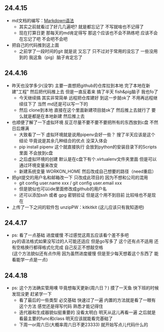 ## 24.4.15

- md文档的编写：[Markdown语法](https://markdown.com.cn "官方教程")
  - 其实之前就看过了好几几遍吧? 就是都忘记了 不写就啥也不记得了
  - 现在打算日更 那每天的md肯定得写 那这个应该也不会不熟练吧 应该不会在忘记了吧 不会吧不会吧
- 把自己的代码推到这上面
  - 之前学了一段时间的git 就是说 又忘了 只不过对于常用的没忘了 一些没用到的 我这鱼（pig）脑子肯定忘了

## 24.4.16

- 昨天也没学多少(没学) 主要一直想把github的仓库拉到本地 完了本地在新建"工程" 然后把代码推上去 但是一直反着来 搞了半天 fish&pig脑子 我也fo了
  - 今天继续搞 其实非常简单 远程把仓库建好 到这一步就ok了 不用再远程继续往下了 当然 md还是可以写一下的
  - 然后 clone到本地 直接在这个里面新建项目就ok了 然后推上去就行了 要么就是都是在本地新建 然后推上去
- 也顺便了解了一下虚拟环境 反正尽量不要不要不要把所有的东西放到c盘 不然日后爆满
  - 大致看了一下 虚拟环境就是说用pipenv会好一些？ 搜了半天应该是这个结论 毕竟说是其余几种结合的优点 没深入体会
  - pip install pipenv 这个就直接执行 会放到python的安装目录下的Scripts里面 不会放到c盘
  - 之后虚拟环境的创建 默认是在c盘下有个.virtualenv文件夹里面 但是可以通过环境变量来改变 
  - 新建系统变量 WORKON_HOME 然后改成自己想要的路径（need重启）
- 把git提交的用户名和邮箱改一下 只改成此项目的 因为不想和公司的混用
  - git config user.name xxx / git config user.email xxx
  - 但是貌似也可以ide里面修改成github的用户名
  - 还可以添加ssh 或者 gpg 密钥验证 但是这个用不到目前 比较啥也不是现在
- 上传了一下之间的软件包 unzipPW：kitkitkit (这儿应该只有我知道吧)

## 24.4.17

- ps: 看了一点基础 进度缓慢 不过感觉这周五应该看个差不多吧   
  py的语法格式如果没写过的人可能还适应 但是go写多了 这个还有点不适用 还有空格换行都得格式化完成 自己反正不想敲空格  
  (这个方法貌似还有点作用 因为虽然进度缓慢 但是至少每天想着这个东西了 能看能学一点是一点)

## 24.4.18

- ps: 这个方法确实管用噢 毕竟想每天更新(周六日？) 摸了一天鱼 快下班的时候发现没更 赶紧学一下
  - 看了最后的一些类型 必交基础 快速过了一遍 内置的方法就是看了一眼有这个方法 感觉还是得写代码 熟悉才能记得住
  - 迭代器和生成器貌似挺重要的 没看太明白 明天从这儿再看一遍 之后就是看最主要的func和class 明天应该就能看完基础了
  - 下周一or周六日(大概率周六日不更23333) 就开始写点儿代码什么的